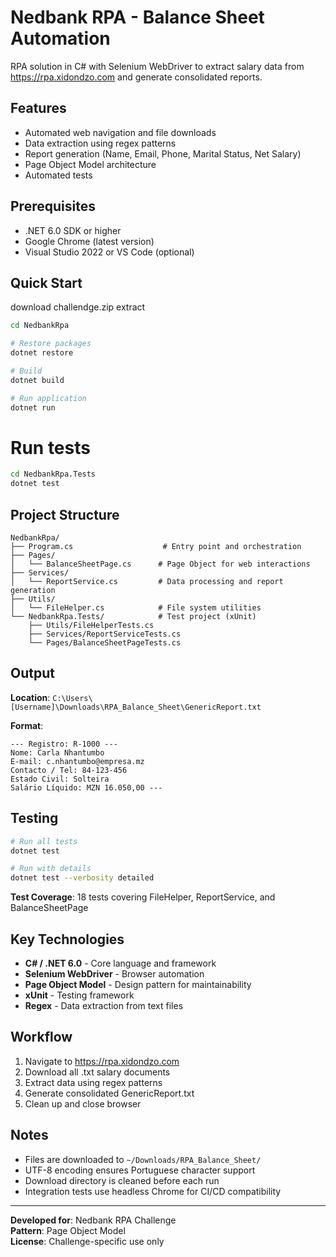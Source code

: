# Nedbank RPA - Balance Sheet Automation

RPA solution in C# with Selenium WebDriver to extract salary data from https://rpa.xidondzo.com and generate consolidated reports.

##  Features

- Automated web navigation and file downloads
- Data extraction using regex patterns
- Report generation (Name, Email, Phone, Marital Status, Net Salary)
- Page Object Model architecture
- Automated tests

##  Prerequisites

- .NET 6.0 SDK or higher
- Google Chrome (latest version)
- Visual Studio 2022 or VS Code (optional)

##  Quick Start

download challendge.zip
extract
```bash
cd NedbankRpa

# Restore packages
dotnet restore

# Build
dotnet build

# Run application
dotnet run
```

# Run tests
```bash
cd NedbankRpa.Tests
dotnet test
```

##  Project Structure

```
NedbankRpa/
├── Program.cs                    # Entry point and orchestration
├── Pages/
│   └── BalanceSheetPage.cs      # Page Object for web interactions
├── Services/
│   └── ReportService.cs         # Data processing and report generation
├── Utils/
│   └── FileHelper.cs            # File system utilities
└── NedbankRpa.Tests/            # Test project (xUnit)
    ├── Utils/FileHelperTests.cs
    ├── Services/ReportServiceTests.cs
    └── Pages/BalanceSheetPageTests.cs
```

##  Output

**Location**: `C:\Users\[Username]\Downloads\RPA_Balance_Sheet\GenericReport.txt`

**Format**:
```
--- Registro: R-1000 ---
Nome: Carla Nhantumbo
E-mail: c.nhantumbo@empresa.mz
Contacto / Tel: 84-123-456
Estado Civil: Solteira
Salário Líquido: MZN 16.050,00 ---
```

##  Testing

```bash
# Run all tests
dotnet test

# Run with details
dotnet test --verbosity detailed
```

**Test Coverage**: 18 tests covering FileHelper, ReportService, and BalanceSheetPage

##  Key Technologies

- **C# / .NET 6.0** - Core language and framework
- **Selenium WebDriver** - Browser automation
- **Page Object Model** - Design pattern for maintainability
- **xUnit** - Testing framework
- **Regex** - Data extraction from text files

##  Workflow

1. Navigate to https://rpa.xidondzo.com
2. Download all .txt salary documents
3. Extract data using regex patterns
4. Generate consolidated GenericReport.txt
5. Clean up and close browser

##  Notes

- Files are downloaded to `~/Downloads/RPA_Balance_Sheet/`
- UTF-8 encoding ensures Portuguese character support
- Download directory is cleaned before each run
- Integration tests use headless Chrome for CI/CD compatibility

---

**Developed for**: Nedbank RPA Challenge  
**Pattern**: Page Object Model  
**License**: Challenge-specific use only
